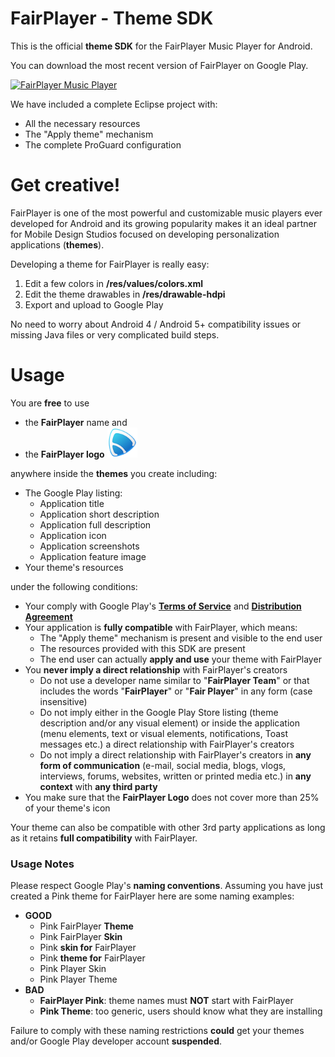 # FairPlayer - Theme SDK 

This is the official **theme SDK** for the FairPlayer Music Player for Android.

You can download the most recent version of FairPlayer on Google Play.

[![FairPlayer Music Player](https://play.google.com/intl/en_us/badges/images/badge_new.png)](https://play.google.com/store/apps/details?id=com.fairplayer)

We have included a complete Eclipse project with:

  - All the necessary resources
  - The "Apply theme" mechanism
  - The complete ProGuard configuration

# Get creative!

FairPlayer is one of the most powerful and customizable music players ever developed for Android and its growing popularity makes it an ideal partner for Mobile Design Studios focused on developing personalization applications (**themes**).

Developing a theme for FairPlayer is really easy:

  1. Edit a few colors in **/res/values/colors.xml**
  2. Edit the theme drawables in **/res/drawable-hdpi**
  3. Export and upload to Google Play
  
No need to worry about Android 4 / Android 5+ compatibility issues or missing Java files or very complicated build steps.

# Usage

You are **free** to use 

  - the **FairPlayer** name and
  - the **FairPlayer logo** <img src="https://github.com/FairPlayerTeam/FairPlayer-SDK/raw/master/fairplayer-logo.png" width="48">

anywhere inside the **themes** you create including:

  - The Google Play listing:
    - Application title
    - Application short description
    - Application full description
    - Application icon
    - Application screenshots
    - Application feature image
   - Your theme's resources

under the following conditions:

  - Your comply with Google Play's **[Terms of Service](http://play.google.com/intl/en_us/about/play-terms.html)** and **[Distribution Agreement](http://play.google.com/about/developer-distribution-agreement.html)**
  - Your application is **fully compatible** with FairPlayer, which means:
    - The "Apply theme" mechanism is present and visible to the end user
    - The resources provided with this SDK are present
    - The end user can actually **apply and use** your theme with FairPlayer
  - You **never imply a direct relationship** with FairPlayer's creators
    - Do not use a developer name similar to "**FairPlayer Team**" or that includes the words "**FairPlayer**" or "**Fair Player**" in any form (case insensitive)
    - Do not imply either in the Google Play Store listing (theme description and/or any visual element) or inside the application (menu elements, text or visual elements, notifications, Toast messages etc.) a direct relationship with FairPlayer's creators
    - Do not imply a direct relationship with FairPlayer's creators in **any form of communication** (e-mail, social media, blogs, vlogs, interviews, forums, websites, written or printed media etc.) in **any context** with **any third party**
  - You make sure that the **FairPlayer Logo** does not cover more than 25% of your theme's icon

Your theme can also be compatible with other 3rd party applications as long as it retains **full compatibility** with FairPlayer.

### Usage Notes

Please respect Google Play's **naming conventions**.
Assuming you have just created a Pink theme for FairPlayer here are some naming examples:
  - **GOOD**
    - Pink FairPlayer **Theme**
    - Pink FairPlayer **Skin**
    - Pink **skin for** FairPlayer
    - Pink **theme for** FairPlayer
    - Pink Player Skin
    - Pink Player Theme
  - **BAD**
    - **FairPlayer Pink**: theme names must **NOT** start with FairPlayer
    - **Pink Theme**: too generic, users should know what they are installing

Failure to comply with these naming restrictions **could** get your themes and/or Google Play developer account **suspended**.